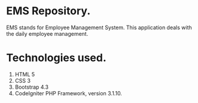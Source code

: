 # EMS Repository. 
EMS stands for Employee Management System. This application deals with the daily employee management. 

# Technologies used. 
1. HTML 5
2. CSS 3
3. Bootstrap 4.3
4. CodeIgniter PHP Framework, version 3.1.10.
